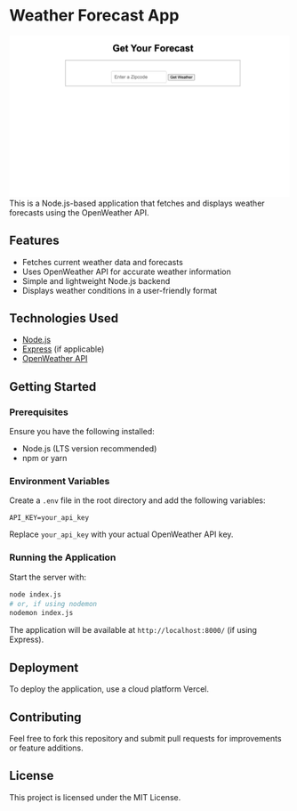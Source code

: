 # Weather Forecast App

![zipcode field](images/homepage.png)
This is a Node.js-based application that fetches and displays weather forecasts using the OpenWeather API.

## Features
- Fetches current weather data and forecasts
- Uses OpenWeather API for accurate weather information
- Simple and lightweight Node.js backend
- Displays weather conditions in a user-friendly format

## Technologies Used
- [Node.js](https://nodejs.org/)
- [Express](https://expressjs.com/) (if applicable)
- [OpenWeather API](https://openweathermap.org/api)

## Getting Started

### Prerequisites
Ensure you have the following installed:
- Node.js (LTS version recommended)
- npm or yarn


### Environment Variables
Create a `.env` file in the root directory and add the following variables:
```
API_KEY=your_api_key
```
Replace `your_api_key` with your actual OpenWeather API key.

### Running the Application
Start the server with:
```sh
node index.js
# or, if using nodemon
nodemon index.js
```
The application will be available at `http://localhost:8000/` (if using Express).

## Deployment
To deploy the application, use a cloud platform Vercel.

## Contributing
Feel free to fork this repository and submit pull requests for improvements or feature additions.

## License
This project is licensed under the MIT License.

